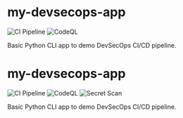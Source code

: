 # my-devsecops-app

![CI Pipeline](https://github.com/neha-gm/my-devsecops-app/actions/workflows/ci.yml/badge.svg)
![CodeQL](https://github.com/neha-gm/my-devsecops-app/actions/workflows/codeql.yml/badge.svg)

Basic Python CLI app to demo DevSecOps CI/CD pipeline.
# my-devsecops-app

![CI Pipeline](https://github.com/neha-gm/my-devsecops-app/actions/workflows/ci.yml/badge.svg)
![CodeQL](https://github.com/neha-gm/my-devsecops-app/actions/workflows/codeql.yml/badge.svg)
![Secret Scan](https://github.com/neha-gm/my-devsecops-app/actions/workflows/gitleaks.yml/badge.svg)

Basic Python CLI app to demo DevSecOps CI/CD pipeline.

